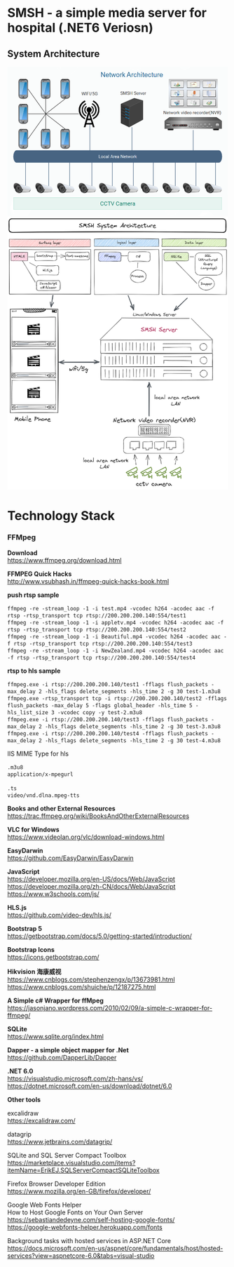 ﻿# SMSH - a simple media server for hospital (.NET6 Veriosn)

## System Architecture

![](doc/SMSH-Network-Architecture.png "Network Architecture")
![](doc/SMSH-SYSTEM-Architecture.png "System Architecture")

# Technology Stack

### FFMpeg

**Download** <br/>
https://www.ffmpeg.org/download.html <br/>

**FFMPEG Quick Hacks** <br/>
http://www.vsubhash.in/ffmpeg-quick-hacks-book.html <br/>

**push rtsp sample**<br/>
```
ffmpeg -re -stream_loop -1 -i test.mp4 -vcodec h264 -acodec aac -f rtsp -rtsp_transport tcp rtsp://200.200.200.140:554/test1
ffmpeg -re -stream_loop -1 -i appletv.mp4 -vcodec h264 -acodec aac -f rtsp -rtsp_transport tcp rtsp://200.200.200.140:554/test2
ffmpeg -re -stream_loop -1 -i Beautiful.mp4 -vcodec h264 -acodec aac -f rtsp -rtsp_transport tcp rtsp://200.200.200.140:554/test3
ffmpeg -re -stream_loop -1 -i NewZealand.mp4 -vcodec h264 -acodec aac -f rtsp -rtsp_transport tcp rtsp://200.200.200.140:554/test4
```
**rtsp to hls sample** <br/>
```
ffmpeg.exe -i rtsp://200.200.200.140/test1 -fflags flush_packets -max_delay 2 -hls_flags delete_segments -hls_time 2 -g 30 test-1.m3u8
ffmpeg.exe -rtsp_transport tcp -i rtsp://200.200.200.140/test2 -fflags flush_packets -max_delay 5 -flags global_header -hls_time 5 -hls_list_size 3 -vcodec copy -y test-2.m3u8
ffmpeg.exe -i rtsp://200.200.200.140/test3 -fflags flush_packets -max_delay 2 -hls_flags delete_segments -hls_time 2 -g 30 test-3.m3u8
ffmpeg.exe -i rtsp://200.200.200.140/test4 -fflags flush_packets -max_delay 2 -hls_flags delete_segments -hls_time 2 -g 30 test-4.m3u8
```
IIS MIME Type for hls
```
.m3u8
application/x-mpegurl

.ts
video/vnd.dlna.mpeg-tts
```

**Books and other External Resources** <br/>
https://trac.ffmpeg.org/wiki/BooksAndOtherExternalResources

**VLC for Windows** <br>
https://www.videolan.org/vlc/download-windows.html

**EasyDarwin** <br>
https://github.com/EasyDarwin/EasyDarwin

**JavaScript**<br/>
https://developer.mozilla.org/en-US/docs/Web/JavaScript <br/>
https://developer.mozilla.org/zh-CN/docs/Web/JavaScript <br/>
https://www.w3schools.com/js/ <br/>

**HLS.js** <br/>
https://github.com/video-dev/hls.js/

**Bootstrap 5**<br/>
https://getbootstrap.com/docs/5.0/getting-started/introduction/

**Bootstrap Icons**<br/>
https://icons.getbootstrap.com/

**Hikvision 海康威视** <br/> 
https://www.cnblogs.com/stephenzengx/p/13673981.html <br/>
https://www.cnblogs.com/shuiche/p/12187275.html<br/>

**A Simple c# Wrapper for ffMpeg** <br/>
https://jasonjano.wordpress.com/2010/02/09/a-simple-c-wrapper-for-ffmpeg/ <br/>


**SQLite**<br/>
https://www.sqlite.org/index.html

**Dapper - a simple object mapper for .Net**<br/>
https://github.com/DapperLib/Dapper

**.NET 6.0**<br/>
https://visualstudio.microsoft.com/zh-hans/vs/ <br/>
https://dotnet.microsoft.com/en-us/download/dotnet/6.0


**Other tools**<br/>

excalidraw<br/>
https://excalidraw.com/

datagrip<br/>
https://www.jetbrains.com/datagrip/

SQLite and SQL Server Compact Toolbox <br/>
https://marketplace.visualstudio.com/items?itemName=ErikEJ.SQLServerCompactSQLiteToolbox

Firefox Browser Developer Edition<br/>
https://www.mozilla.org/en-GB/firefox/developer/

Google Web Fonts Helper<br/>
How to Host Google Fonts on Your Own Server<br/>
https://sebastiandedeyne.com/self-hosting-google-fonts/ <br/>
https://google-webfonts-helper.herokuapp.com/fonts <br/>

Background tasks with hosted services in ASP.NET Core <br/>
https://docs.microsoft.com/en-us/aspnet/core/fundamentals/host/hosted-services?view=aspnetcore-6.0&tabs=visual-studio